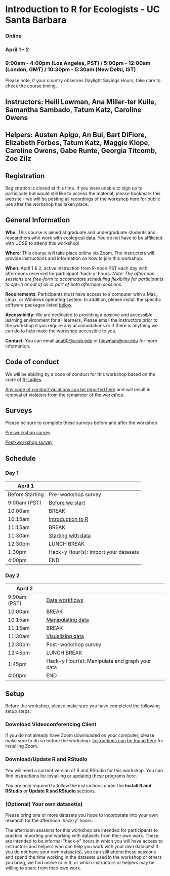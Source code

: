 # Introduction to R for Ecologists - UC Santa Barbara

### Online
### April 1 - 2
### 9:00am - 4:00pm (Los Angeles, PST) / 5:00pm - 12:00am (London, GMT) / 10:30pm - 5:30am (New Delhi, IST)

Please note, if your country observes Daylight Savings Hours, take care to check the course timing.

## Instructors: Heili Lowman, Ana Miller-ter Kuile, Samantha Sambado, Tatum Katz, Caroline Owens

## Helpers: Austen Apigo, An Bui, Bart DiFiore, Elizabeth Forbes, Tatum Katz, Maggie Klope, Caroline Owens, Gabe Runte, Georgia Titcomb, Zoe Zilz

## Registration

Registration is closed at this time. If you were unable to sign up to participate but would still like to access the material, please bookmark this website - we will be posting all recordings of the workshop here for public use after the workshop has taken place.

## General Information

**Who**: This course is aimed at graduate and undergraduate students and researchers who work with ecological data. You do not have to be affiliated with UCSB to attend this workshop!

**Where**: This course will take place online via Zoom. The instructors will provide instructions and information on how to join this workshop.

**When**: April 1 & 2, active instruction from 9-noon PST each day with afternoons reserved for participant 'hack-y' hours. *Note: The afternoon sessions are free-form to accomodate scheduling flexibility for participants to opt-in or out of all or part of both afternoon sessions.*

**Requirements**: Participants must have access to a computer with a Mac, Linux, or Windows operating system. In addition, please install the specific software packages listed [below](#setup). 

**Accessibility**: We are dedicated to providing a positive and accessible learning environment for all learners. Please email the instructors prior to the workshop if you require any accomodations or if there is anything we can do to help make the workshop accessible to you. 

**Contact**: You can email ana00@ucsb.edu or hlowman@unr.edu for more information.

## Code of conduct

We will be abiding by a code of conduct for this workshop based on the code of [R-Ladies](https://rladies.org/code-of-conduct/). 

[Any code of conduct violations can be reported here](https://docs.google.com/forms/d/e/1FAIpQLSfISSlxKKqRxVxdvdz-ytm4581IQcXw3CrZybR3xlowCOUcag/viewform?usp=sf_link) and will result in removal of violators from the remainder of the workshop. 

## Surveys

Please be sure to complete these surveys before and after the workshop

[Pre-workshop survey](https://docs.google.com/forms/d/e/1FAIpQLSfA9eY583ScmqQsMBWYIGwnnkB_Km0hd4xDPn-_OOFngabE2w/viewform?usp=sf_link)

[Post-workshop survey](https://docs.google.com/forms/d/e/1FAIpQLSdk6nw4dWit0DpWYZXngNz4fuoUuRlNFq1sDV1cmhjkIJOtbQ/viewform?usp=sf_link)

## Schedule

### Day 1

| April 1  |  | 
| ------------- | ------------- | 
| Before Starting  | Pre-workshop survey  |
| 9:00am (PST)  | [Before we start](https://datacarpentry.org/R-ecology-lesson/00-before-we-start.html)  |
| 10:00am  | BREAK  |
| 10:15am  | [Introduction to R](https://datacarpentry.org/R-ecology-lesson/01-intro-to-r.html)  |
| 11:15am  | BREAK  |
| 11:30am  | [Starting with data](https://datacarpentry.org/R-ecology-lesson/02-starting-with-data.html)  |
| 12:30pm  | LUNCH BREAK  |
| 1:30pm  | Hack-y Hour(s): Import your datasets  |
| 4:00pm  | END  |

### Day 2

| April 2  |  | 
| ------------- | ------------- | 
| 9:00am (PST)  | [Data workflows](https://hlowman.github.io/ucsb_r_workshop/module_creation/workflows/Workflow_organization.html)  |
| 10:00am  | BREAK  |
| 10:15am  | [Manipulating data](https://datacarpentry.org/R-ecology-lesson/03-dplyr.html)  |
| 11:15am  | BREAK  |
| 11:30am  | [Visualizing data](https://datacarpentry.org/R-ecology-lesson/04-visualization-ggplot2.html)  |
| 12:30pm  | Post-workshop survey  |
| 12:45pm  | LUNCH BREAK  |
| 1:45pm  | Hack-y Hour(s): Manipulate and graph your data  |
| 4:00pm  | END  |

## Setup

Before the workshop, please make sure you have completed the following setup steps: 

### Download Videoconferencing Client

If you do not already have Zoom downloaded on your computer, please make sure to do so before the workshop. [Instructions can be found here](https://zoom.us/download) for installing Zoom. 

### Download/Update R and RStudio

You will need a current version of R and RStudio for this workshop. You can find [instructions for installing or updating these programs here](https://datacarpentry.org/R-ecology-lesson/index.html#Install_R_and_RStudio).

You are only required to follow the instructions under the **Install R and RStudio** or **Update R and RStudio** sections. 

### (Optional) Your own dataset(s)

Please bring one or more datasets you hope to incoroprate into your own research for the afternoon 'hack-y' hours. 

The afternoon sessions for this workshop are intended for participants to practice importing and working with datasets from their own work. These are intended to be informal "hack-y" hours in which you will have access to instructors and helpers who can help you work with your own datasets! If you do not have your own dataset(s), you can still attend these sessions and spend the time working in the datasets used in the workshop or others you bring, we find online or in R, or which instructors or helpers may be willing to share from their own work. 
